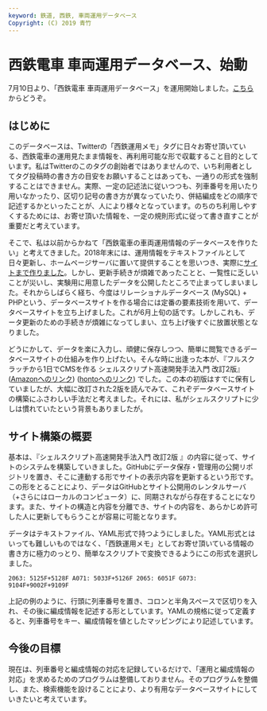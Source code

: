 ```yaml
---
keyword: 鉄道, 西鉄, 車両運用データベース
Copyright: (C) 2019 青竹
---
```


# 西鉄電車 車両運用データベース、始動

7月10日より、「西鉄電車 車両運用データベース」を運用開始しました。[こちら](https://nnr-potato.xyz)からどうぞ。

## はじめに

このデータベースは、Twitterの「西鉄運用メモ」タグに日々お寄せ頂いている、西鉄電車の運用見たまま情報を、再利用可能な形で収載すること目的としています。私はTwitterのこのタグの創始者ではありませんので、いち利用者としてタグ投稿時の書き方の目安をお願いすることはあっても、一通りの形式を強制することはできません。実際、一定の記述法に従いつつも、列車番号を用いたり用いなかったり、区切り記号の書き方が異なっていたり、併結編成をどの順序で記述するかといったことが、人により様々となっています。のちのち利用しやすくするためには、お寄せ頂いた情報を、一定の規則形式に従って書き直すことが重要だと考えています。

そこで、私は以前からかねて「西鉄電車の車両運用情報のデータベースを作りたい」と考えてきました。2018年末には、運用情報をテキストファイルとして日々更新し、ホームページサーバに置いて提供することを思いつき、実際に[サイトまで作りました](https://aotake91exp.soragoto.net)。しかし、更新手続きが煩雑であったことと、一覧性に乏しいことが災いし、実験用に用意したデータを公開したところで止まってしまいました。それからしばらく経ち、今度はリレーショナルデータベース (MySQL) + PHPという、データベースサイトを作る場合には定番の要素技術を用いて、データベースサイトを立ち上げました。これが6月上旬の話です。しかしこれも、データ更新のための手続きが煩雑になってしまい、立ち上げ後すぐに放置状態となりました。

どうにかして、データを楽に入力し、頑健に保存しつつ、簡単に閲覧できるデータベースサイトの仕組みを作り上げたい。そんな時に出逢った本が、『フルスクラッチから1日でCMSを作る シェルスクリプト高速開発手法入門 改訂2版』([Amazonへのリンク](https://www.amazon.co.jp/dp/4048930699/ref=cm_sw_r_tw_dp_U_x_Bs9jDb3V6T122 )) ([hontoへのリンク](https://honto.jp/netstore/pd-book_29682139.html)) でした。この本の初版はすでに保有していましたが、大幅に改訂された2版を読んでみて、これぞデータベースサイトの構築にふさわしい手法だと考えました。それには、私がシェルスクリプトに少しは慣れていたという背景もありましたが。

## サイト構築の概要

基本は、『シェルスクリプト高速開発手法入門 改訂2版 』の内容に従って、サイトのシステムを構築していきました。GitHubにデータ保存・管理用の公開リポジトリを置き、そこに連動する形でサイトの表示内容を更新するという形です。この形をとることにより、データはGitHubとサイト公開用のレンタルサーバ（+さらにはローカルのコンピュータ）に、同期されながら存在することになります。また、サイトの構造と内容を分離でき、サイトの内容を、あらかじめ許可した人に更新してもらうことが容易に可能となります。

データはテキストファイル、YAML形式で持つようにしました。YAML形式とはいっても難しいものではなく、「西鉄運用メモ」としてお寄せ頂いている情報の書き方に極力のっとり、簡単なスクリプトで変換できるようにこの形式を選択しました。

```
2063: 5125F+5128F A071: 5033F+5126F 2065: 6051F G073: 9104F+9002F+9109F
```

上記の例のように、行頭に列車番号を置き、コロンと半角スペースで区切りを入れ、その後に編成情報を記述する形としています。YAMLの規格に従って定義すると、列車番号をキー、編成情報を値としたマッピングにより記述しています。

## 今後の目標

現在は、列車番号と編成情報の対応を記録しているだけで、「運用と編成情報の対応」を求めるためのプログラムは整備しておりません。そのプログラムを整備し、また、検索機能を設けることにより、より有用なデータベースサイトにしていきたいと考えています。
